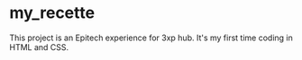 # my_recette

This project is an Epitech experience for 3xp hub.
It's my first time coding in HTML and CSS.